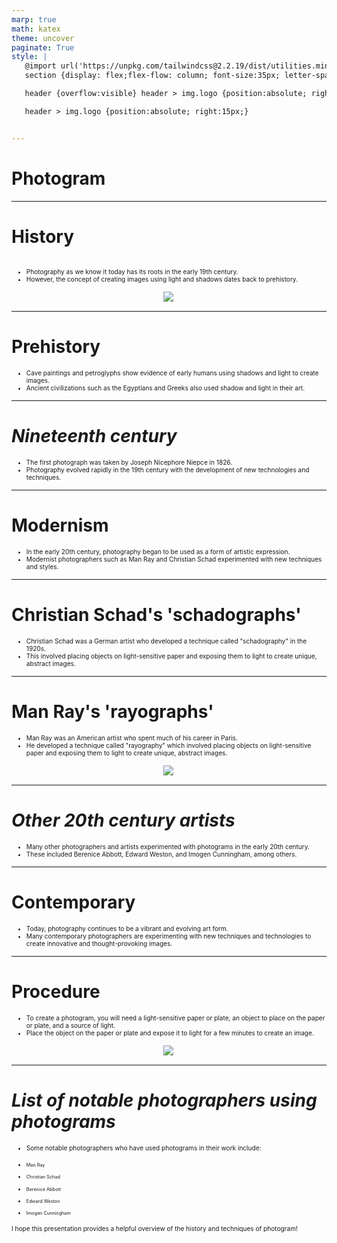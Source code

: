 ```yaml
---
marp: true
math: katex
theme: uncover
paginate: True
style: |
   @import url('https://unpkg.com/tailwindcss@2.2.19/dist/utilities.min.css');
   section {display: flex;flex-flow: column; font-size:35px; letter-spacing:1.4px;}

   header {overflow:visible} header > img.logo {position:absolute; right:15px;}

   header > img.logo {position:absolute; right:15px;}


---
```

<!-- backgroundColor: white -->
<!-- _class: lead -->

 # Photogram

---
<style scoped>p,li {font-size:0.88em}</style>

 # History
<div style='flex:1 1 auto; min-height:0;' class="grid grid-cols-8 gap-4">
<div style='display:flex; flex-flow:column; min-height:0;' class="col-span-4">

- Photography as we know it today has its roots in the early 19th century.
- However, the concept of creating images using light and shadows dates back to prehistory.
</div>

<div style='display:flex; flex-flow:column; min-height:0;' class="col-span-4">

<div style="display: flex; flex: 1 1 auto; flex-flow: row; min-height: 0"><div style="display: flex; flex: 1 1 auto; justify-content: center;min-height:0;min-width:0; margin-bottom:0.1em;;margin-right:0.15em">
<img style='object-fit: contain; max-height:100%; max-width:100%; background-color: rgba(0,0,0,0);' src='https://upload.wikimedia.org/wikipedia/commons/thumb/f/f4/Anna_Atkins_grass_cyanotype.jpg/170px-Anna_Atkins_grass_cyanotype.jpg'/>
</div>
</div>

</div>

</div>


---
<style scoped>p,li {font-size:0.92em}</style>

 # **Prehistory**

- Cave paintings and petroglyphs show evidence of early humans using shadows and light to create images.
- Ancient civilizations such as the Egyptians and Greeks also used shadow and light in their art.

---
<style scoped>p,li {font-size:0.92em}</style>

 # _Nineteenth century_
- The first photograph was taken by Joseph Nicephore Niepce in 1826.
- Photography evolved rapidly in the 19th century with the development of new technologies and techniques.


---
<style scoped>p,li {font-size:0.92em}</style>

 # **Modernism**
- In the early 20th century, photography began to be used as a form of artistic expression.
- Modernist photographers such as Man Ray and Christian Schad experimented with new techniques and styles.


---
<style scoped>p,li {font-size:0.92em}</style>

 # **Christian Schad's 'schadographs'**
- Christian Schad was a German artist who developed a technique called "schadography" in the 1920s.
- This involved placing objects on light-sensitive paper and exposing them to light to create unique, abstract images.


---
<style scoped>p,li {font-size:0.88em}</style>

 # Man Ray's 'rayographs'
- Man Ray was an American artist who spent much of his career in Paris.
- He developed a technique called "rayography" which involved placing objects on light-sensitive paper and exposing them to light to create unique, abstract images.
<div style="display: flex; flex: 1 1 auto; flex-flow: row; min-height: 0"><div style="display: flex; flex: 1 1 auto; justify-content: center;min-height:0;min-width:0; margin-bottom:0.1em;;margin-right:0.15em">
<img style='object-fit: contain; max-height:100%; max-width:100%; background-color: rgba(0,0,0,0);' src='https://upload.wikimedia.org/wikipedia/en/thumb/7/76/Man_Ray%2C_1922%2C_Untitled_Rayograph.jpg/170px-Man_Ray%2C_1922%2C_Untitled_Rayograph.jpg'/>
</div>
</div>


---
<style scoped>p,li {font-size:0.92em}</style>

 # _Other 20th century artists_

- Many other photographers and artists experimented with photograms in the early 20th century.
- These included Berenice Abbott, Edward Weston, and Imogen Cunningham, among others.

---
<style scoped>p,li {font-size:0.92em}</style>

 # **Contemporary**

- Today, photography continues to be a vibrant and evolving art form.
- Many contemporary photographers are experimenting with new techniques and technologies to create innovative and thought-provoking images.

---
<style scoped>p,li {font-size:0.88em}</style>

 # Procedure
- To create a photogram, you will need a light-sensitive paper or plate, an object to place on the paper or plate, and a source of light.
- Place the object on the paper or plate and expose it to light for a few minutes to create an image.
<div style="display: flex; flex: 1 1 auto; flex-flow: row; min-height: 0"><div style="display: flex; flex: 1 1 auto; justify-content: center;min-height:0;min-width:0; margin-bottom:0.1em;;margin-right:0.15em">
<img style='object-fit: contain; max-height:100%; max-width:100%; background-color: rgba(0,0,0,0);' src='https://upload.wikimedia.org/wikipedia/commons/thumb/4/4a/Photogram_Principle.svg/220px-Photogram_Principle.svg.png'/>
</div>
</div>


---
<style scoped>p,li {font-size:0.72em}</style>

 # _List of notable photographers using photograms_

- Some notable photographers who have used photograms in their work include:

+ Man Ray

+ Christian Schad

+ Berenice Abbott

+ Edward Weston

+ Imogen Cunningham

I hope this presentation provides a helpful overview of the history and techniques of photogram!